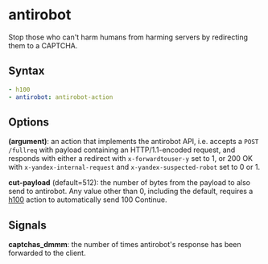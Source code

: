 antirobot
=========

Stop those who can't harm humans from harming servers by redirecting them to a CAPTCHA.

Syntax
------

```yaml
- h100
- antirobot: antirobot-action
```

Options
-------

**(argument)**: an action that implements the antirobot API, i.e. accepts a `POST /fullreq` with payload containing an HTTP/1.1-encoded request, and responds with either a redirect with `x-forwardtouser-y` set to 1, or 200 OK with `x-yandex-internal-request` and `x-yandex-suspected-robot` set to 0 or 1.

**cut-payload** (default=512): the number of bytes from the payload to also send to antirobot. Any value other than 0, including the default, requires a [h100](/arc/trunk/arcadia/balancer/serval/mod/h100) action to automatically send 100 Continue.

Signals
-------

**captchas_dmmm**: the number of times antirobot's response has been forwarded to the client.

